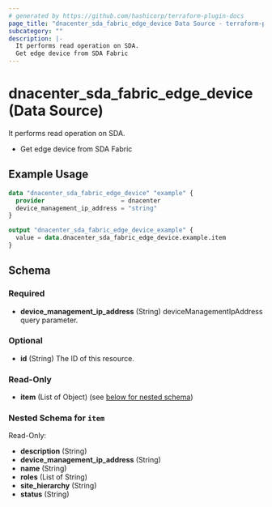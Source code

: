 ```yaml
---
# generated by https://github.com/hashicorp/terraform-plugin-docs
page_title: "dnacenter_sda_fabric_edge_device Data Source - terraform-provider-dnacenter"
subcategory: ""
description: |-
  It performs read operation on SDA.
  Get edge device from SDA Fabric
---
```


# dnacenter_sda_fabric_edge_device (Data Source)

It performs read operation on SDA.

- Get edge device from SDA Fabric

## Example Usage

```terraform
data "dnacenter_sda_fabric_edge_device" "example" {
  provider                     = dnacenter
  device_management_ip_address = "string"
}

output "dnacenter_sda_fabric_edge_device_example" {
  value = data.dnacenter_sda_fabric_edge_device.example.item
}
```

<!-- schema generated by tfplugindocs -->
## Schema

### Required

- **device_management_ip_address** (String) deviceManagementIpAddress query parameter.

### Optional

- **id** (String) The ID of this resource.

### Read-Only

- **item** (List of Object) (see [below for nested schema](#nestedatt--item))

<a id="nestedatt--item"></a>
### Nested Schema for `item`

Read-Only:

- **description** (String)
- **device_management_ip_address** (String)
- **name** (String)
- **roles** (List of String)
- **site_hierarchy** (String)
- **status** (String)


